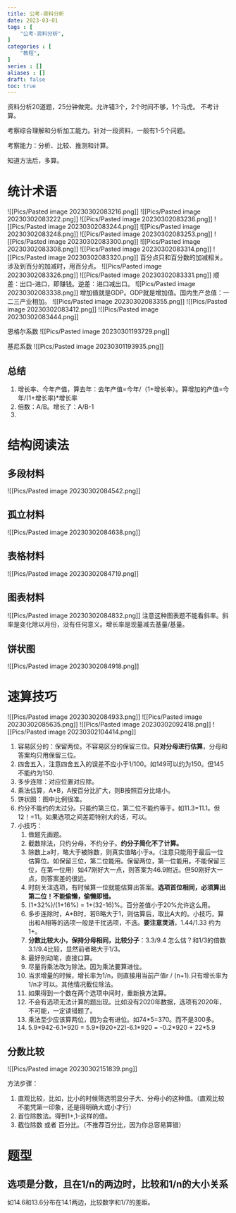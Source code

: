 ```yaml
---
title: 公考-资料分析
date: 2023-03-01
tags : [
	"公考-资料分析",
]
categories : [
	"教程",
]
series : []
aliases : []
draft: false
toc: true
---
```


资料分析20道题，25分钟做完。允许错3个，2个时间不够，1个马虎。
不考计算。

考察综合理解和分析加工能力。针对一段资料，一般有1-5个问题。

考察能力：分析、比较、推测和计算。

知道方法后，多算。 

# 统计术语
![[Pics/Pasted image 20230302083216.png]]
![[Pics/Pasted image 20230302083222.png]]
![[Pics/Pasted image 20230302083236.png]]
![[Pics/Pasted image 20230302083244.png]]
![[Pics/Pasted image 20230302083248.png]]
![[Pics/Pasted image 20230302083253.png]]
![[Pics/Pasted image 20230302083300.png]]
![[Pics/Pasted image 20230302083308.png]]
![[Pics/Pasted image 20230302083314.png]]
![[Pics/Pasted image 20230302083320.png]]
百分点只和百分数的加减相关。涉及到百分的加减时，用百分点。
![[Pics/Pasted image 20230302083326.png]]
![[Pics/Pasted image 20230302083331.png]]
顺差：出口-进口，即赚钱。逆差：进口减出口。
![[Pics/Pasted image 20230302083338.png]]
增加值就是GDP。GDP就是增加值。国内生产总值：一二三产业相加。
![[Pics/Pasted image 20230302083355.png]]
![[Pics/Pasted image 20230302083412.png]]
![[Pics/Pasted image 20230302083444.png]]


恩格尔系数
![[Pics/Pasted image 20230301193729.png]]

基尼系数
![[Pics/Pasted image 20230301193935.png]]

## 总结
1. 增长率、今年产值，算去年：去年产值=今年/（1+增长率）。算增加的产值=今年/(1+增长率)\*增长率
2. 倍数：A/B。增长了：A/B-1
3. 


# 结构阅读法

## 多段材料
![[Pics/Pasted image 20230302084542.png]]

## 孤立材料
![[Pics/Pasted image 20230302084638.png]]

## 表格材料
![[Pics/Pasted image 20230302084719.png]]

## 图表材料
![[Pics/Pasted image 20230302084832.png]]
注意这种图表题不能看斜率。斜率是变化除以月份，没有任何意义。增长率是现量减去基量/基量。

## 饼状图

![[Pics/Pasted image 20230302084918.png]]


# 速算技巧

![[Pics/Pasted image 20230302084933.png]]
![[Pics/Pasted image 20230302085635.png]]
![[Pics/Pasted image 20230302092418.png]]
![[Pics/Pasted image 20230302104414.png]]
1. 容易区分的：保留两位。不容易区分的保留三位。**只对分母进行估算**，分母和答案均只用保留三位。
2. 四舍五入，注意四舍五入的误差不应小于1/100。如149可以约为150。但145不能约为150.
3. 多步连除：对应位置对应除。
4. 乘法估算，A\*B，A按百分比扩大，则B按照百分比缩小。
5. 饼状图：图中比例很准。
6. 约分不能约的太过分。只能约第三位，第二位不能约等于。如11.3=11.1。但12！=11。如果选项之间差距特别大的话，可以。
7. 小技巧：
	1. 做题先画题。
	2. 截数除法，只约分母，不约分子。**约分子简化不了计算。**
	3. 除数上a时，略大于被除数，则真实值略小于a。（注意只能用于最后一位估算位。如保留三位，第二位能用。保留两位，第一位能用。不能保留三位，在第一位用）如47刚好大一点，则答案为46.9附近。但50刚好大一点，则答案差的很远。
	4. 时刻关注选项，有时候算一位就能估算出答案。**选项首位相同，必须算出第二位！不能偷懒，偷懒即错。**
	5. (1+32%)/(1+16%) = 1+(32-16)%。百分差值小于20%允许这么用。
	6. 多步连除时，A\*B时，若B略大于1，则估算后，取比A大的。小技巧，算出和A相等的选项一般是干扰选项，不选。**要注意灵活**，1.44/1.33 约为 1+。
	7. **分数比较大小，保持分母相同，比较分子**：3.3/9.4 怎么估？和1/3的倍数3.1/9.4比较，显然前者略大于1/3。
	8. 最好别动笔，直接口算。
	9. 尽量将乘法改为除法。因为乘法要算进位。
	10. 当求增量的时候，增长率为1/n，则直接用当前产值r / (n+1).只有增长率为1/n才可以。其他情况截位除法。
	11. 如果得到一个数在两个选项中间时，重新换方法算。
	12. 不会有选项无法计算的题出现。比如没有2020年数据，选项有2020年，不可能，一定读错题了。
	13. 乘法至少应该算两位，因为会有进位。如74\*5=370。而不是300多。
	14. 5.9\*942-6.1\*920 = 5.9\*(920+22)-6.1\*920 = -0.2\*920 + 22\*5.9


## 分数比较
![[Pics/Pasted image 20230302151839.png]]

方法步骤：
1. 直观比较，比如，比小的时候筛选明显分子大、分母小的这种值。（直观比较不能凭第一印象，还是得明确大或小才行）
2. 首位除数法。得到1+,1-这样的值。
3. 截位除数 或者 百分比。（不推荐百分比，因为你总容易算错）





# 题型

## 选项是分数，且在1/n的两边时，比较和1/n的大小关系
如14.6和13.6分布在14.1两边，比较数字和1/7的差距。